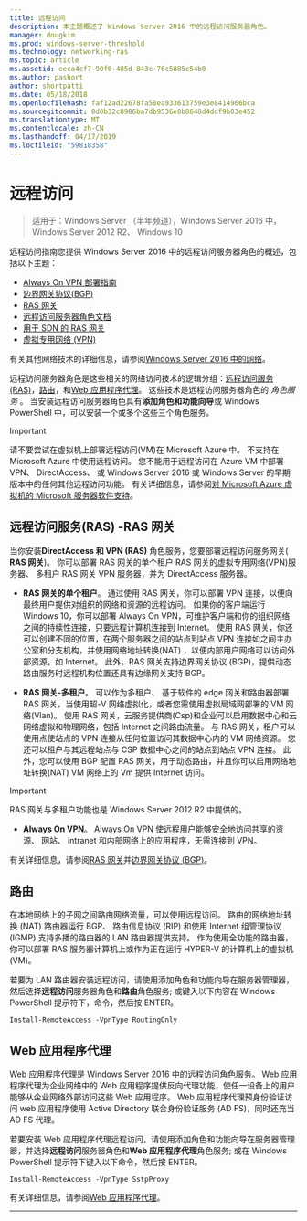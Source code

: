 ```yaml
---
title: 远程访问
description: 本主题概述了 Windows Server 2016 中的远程访问服务器角色。
manager: dougkim
ms.prod: windows-server-threshold
ms.technology: networking-ras
ms.topic: article
ms.assetid: eeca4cf7-90f0-485d-843c-76c5885c54b0
ms.author: pashort
author: shortpatti
ms.date: 05/18/2018
ms.openlocfilehash: faf12ad22678fa58ea933613759e3e8414966bca
ms.sourcegitcommit: 0d0b32c8986ba7db9536e0b8648d4ddf9b03e452
ms.translationtype: MT
ms.contentlocale: zh-CN
ms.lasthandoff: 04/17/2019
ms.locfileid: "59818358"
---
```

# <a name="remote-access"></a>远程访问

>适用于：Windows Server （半年频道），Windows Server 2016 中，Windows Server 2012 R2、 Windows 10

远程访问指南您提供 Windows Server 2016 中的远程访问服务器角色的概述，包括以下主题：

- [Always On VPN 部署指南](vpn/always-on-vpn/deploy/always-on-vpn-deploy.md)
- [边界网关协议&#40;BGP&#41;](bgp/Border-Gateway-Protocol-BGP.md)
- [RAS 网关](ras-gateway/RAS-Gateway.md) 
- [远程访问服务器角色文档](ras/Remote-Access-Server-Role-Documentation.md)
- [用于 SDN 的 RAS 网关](../../networking/sdn/technologies/network-function-virtualization/RAS-Gateway-for-SDN.md)
- [虚拟专用网络 (VPN)](vpn/vpn-top.md)
 
有关其他网络技术的详细信息，请参阅[Windows Server 2016 中的网络](https://docs.microsoft.com/windows-server/networking/networking)。

远程访问服务器角色是这些相关的网络访问技术的逻辑分组：[远程访问服务 (RAS)](#bkmk_da)，[路由](#bkmk_rras)，和[Web 应用程序代理](#bkmk_proxy)。 这些技术是远程访问服务器角色的 *角色服务* 。 当安装远程访问服务器角色具有**添加角色和功能向导**或 Windows PowerShell 中，可以安装一个或多个这些三个角色服务。

>[!IMPORTANT]
>请不要尝试在虚拟机上部署远程访问\(VM\)在 Microsoft Azure 中。 不支持在 Microsoft Azure 中使用远程访问。 您不能用于远程访问在 Azure VM 中部署 VPN、 DirectAccess、 或 Windows Server 2016 或 Windows Server 的早期版本中的任何其他远程访问功能。 有关详细信息，请参阅[对 Microsoft Azure 虚拟机的 Microsoft 服务器软件支持](https://support.microsoft.com/help/2721672/microsoft-server-software-support-for-microsoft-azure-virtual-machines)。

## <a name="bkmk_da"></a>远程访问服务\(RAS\) -RAS 网关

当你安装**DirectAccess 和 VPN (RAS)** 角色服务，您要部署远程访问服务网关\( **RAS 网关**\)。 你可以部署 RAS 网关的单个租户 RAS 网关的虚拟专用网络\(VPN\)服务器、 多租户 RAS 网关 VPN 服务器，并为 DirectAccess 服务器。

- **RAS 网关的单个租户**。 通过使用 RAS 网关，你可以部署 VPN 连接，以便向最终用户提供对组织的网络和资源的远程访问。 如果你的客户端运行 Windows 10，你可以部署 Always On VPN，可维护客户端和你的组织网络之间的持续性连接，只要远程计算机连接到 Internet。 使用 RAS 网关，你还可以创建不同的位置，在两个服务器之间的站点到站点 VPN 连接如之间主办公室和分支机构，并使用网络地址转换\(NAT\) ，以便内部用户网络可以访问外部资源，如 Internet。 此外，RAS 网关支持边界网关协议 (BGP)，提供动态路由服务时远程机构位置还具有边缘网关支持 BGP。

- **RAS 网关-多租户**。 可以作为多租户、 基于软件的 edge 网关和路由器部署 RAS 网关，当使用超\-V 网络虚拟化，或者您需使用虚拟局域网部署的 VM 网络\(Vlan\)。 使用 RAS 网关，云服务提供商\(Csp\)和企业可以启用数据中心和云网络虚拟和物理网络，包括 Internet 之间路由流量。 与 RAS 网关，租户可以使用点使站点的 VPN 连接从任何位置访问其数据中心内的 VM 网络资源。 您还可以租户与其远程站点与 CSP 数据中心之间的站点到站点 VPN 连接。 此外，您可以使用 BGP 配置 RAS 网关，用于动态路由，并且你可以启用网络地址转换\(NAT\) VM 网络上的 Vm 提供 Internet 访问。

>[!IMPORTANT]
> RAS 网关与多租户功能也是 Windows Server 2012 R2 中提供的。

- **Always On VPN**。 Always On VPN 使远程用户能够安全地访问共享的资源、 网站、 intranet 和内部网络上的应用程序，无需连接到 VPN。 

有关详细信息，请参阅[RAS 网关](ras-gateway/RAS-Gateway.md)并[边界网关协议 (BGP)](bgp/Border-Gateway-Protocol-BGP.md)。

## <a name="bkmk_rras"></a>路由

在本地网络上的子网之间路由网络流量，可以使用远程访问。 路由的网络地址转换 (NAT) 路由器运行 BGP、 路由信息协议 (RIP) 和使用 Internet 组管理协议 (IGMP) 支持多播的路由器的 LAN 路由器提供支持。 作为使用全功能的路由器，你可以部署 RAS 服务器计算机上或作为正在运行 HYPER-V 的计算机上的虚拟机 (VM)。

若要为 LAN 路由器安装远程访问，请使用添加角色和功能向导在服务器管理器，然后选择**远程访问**服务器角色和**路由**角色服务; 或键入以下内容在 Windows PowerShell 提示符下，命令，然后按 ENTER。

```  
Install-RemoteAccess -VpnType RoutingOnly
```  

## <a name="bkmk_proxy"></a>Web 应用程序代理

Web 应用程序代理是 Windows Server 2016 中的远程访问角色服务。 Web 应用程序代理为企业网络中的 Web 应用程序提供反向代理功能，使任一设备上的用户能够从企业网络外部访问这些 Web 应用程序。 Web 应用程序代理预身份验证访问 web 应用程序使用 Active Directory 联合身份验证服务 (AD FS)，同时还充当 AD FS 代理。

若要安装 Web 应用程序代理远程访问，请使用添加角色和功能向导在服务器管理器，并选择**远程访问**服务器角色和**Web 应用程序代理**角色服务; 或在 Windows PowerShell 提示符下键入以下命令，然后按 ENTER。  

```  
Install-RemoteAccess -VpnType SstpProxy  
```  

有关详细信息，请参阅[Web 应用程序代理](https://technet.microsoft.com/windows-server-docs/identity/web-application-proxy/web-application-proxy-windows-server)。


---